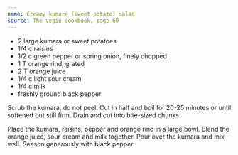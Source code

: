 ```yaml
---
name: Creamy kumara (sweet potato) salad
source: The vegie cookbook, page 60
---
```


* 2 large kumara or sweet potatoes
* 1/4 c raisins
* 1/2 c green pepper or spring onion, finely chopped
* 1 T orange rind, grated
* 2 T orange juice
* 1/4 c light sour cream
* 1/4 c milk
* freshly ground black pepper

Scrub the kumara, do not peel.  Cut in half and boil for 20-25 minutes or until softened but still firm.  Drain and cut into bite-sized chunks.

Place the kumara, raisins, pepper and orange rind in a large bowl.  Blend the orange juice, sour cream and milk together.  Pour over the kumara and mix well.  Season generously with black pepper.

